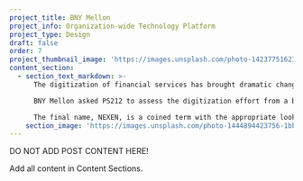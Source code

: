 ```yaml
---
project_title: BNY Mellon
project_info: Organization-wide Technology Platform
project_type: Design
draft: false
order: 7
project_thumbnail_image: 'https://images.unsplash.com/photo-1423775162340-fc7066ace5be?ixlib=rb-0.3.5&q=80&fm=jpg&crop=entropy&cs=tinysrgb&w=500&h=500&fit=crop&s=723bab64906cf8f53b8cbd98a2403b35'
content_section:
  - section_text_markdown: >-
      The digitization of financial services has brought dramatic change to some of the world’s oldest institutions. BNY Mellon, the world’s largest deposit bank with nearly $30 trillion dollars in assets, embraced a company-wide effort to enable, manage, and monitor all of the organization’s transactions.

      BNY Mellon asked PS212 to assess the digitization effort from a brand perspective. The program included the articulation or positioning of the technology platform, a registered brand name, and supporting language to help BNY Mellon tell a consistent, accurate story about this investment.

      The final name, NEXEN, is a coined term with the appropriate look, sound, and meaning. The name is a compound of familiar English words NEXt generation ENgine.​
    section_image: 'https://images.unsplash.com/photo-1444894423756-1bb106dce5a7?ixlib=rb-0.3.5&q=80&fm=jpg&crop=entropy&cs=tinysrgb&w=2000&h=1300&fit=crop&s=93f21ae7ef0c3e8d625f2db6b25f678e'
---
```


DO NOT ADD POST CONTENT HERE!

Add all content in Content Sections.